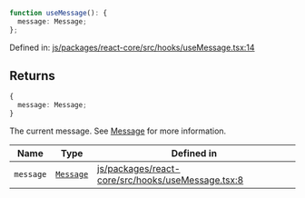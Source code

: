 ```ts
function useMessage(): {
  message: Message;
};
```

Defined in: [js/packages/react-core/src/hooks/useMessage.tsx:14](https://github.com/thesysdev/crayon/blob/main/js/packages/react-core/src/hooks/useMessage.tsx#L14)

## Returns

```ts
{
  message: Message;
}
```

The current message. See [Message](../type-aliases/Message.md) for more information.

| Name                           | Type                                    | Defined in                                                                                                                                            |
| ------------------------------ | --------------------------------------- | ----------------------------------------------------------------------------------------------------------------------------------------------------- |
| <a id="message"></a> `message` | [`Message`](../type-aliases/Message.md) | [js/packages/react-core/src/hooks/useMessage.tsx:8](https://github.com/thesysdev/crayon/blob/main/js/packages/react-core/src/hooks/useMessage.tsx#L8) |
